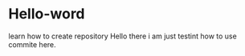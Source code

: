 # Hello-word
learn how to create repository 
Hello there i am just testint how to use commite here.
